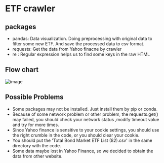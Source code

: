 # ETF crawler

## packages
* pandas: Data visualization. Doing preprocessing with original data to filter some new ETF. And save the processed data to csv format.
* requests: Get the data from Yahoo finacne by crawler
* re : Regular expression helps us to find some keys in the raw HTML

## Flow chart
![image](https://www.draw.io/?lightbox=1&highlight=0000ff&edit=_blank&layers=1&nav=1&title=ETF_crawler.drawio#R3ZnbcpswEIafxjPthTuADMa3cZ0007pJ43Q6k5uODItRIhARwoc8fQUIA8b2OI0d6ubCA6sDq%2F33Y5HSQcNgecVx5I%2BZC7RjaO6ygz53DKNvW%2FI3NayUoa%2Fnhhknbm6qGCbkBZRRU9aEuBDXOgrGqCBR3eiwMARH1GyYc7aod%2FMYrT81wjNoGCYOpk3rL%2BIKP7fahlXavwCZ%2BcWTdWuQt0yx8zTjLAnV8zoG8rK%2FvDnAxVxqobGPXbaomNCog4acMZFfBcsh0DS0RdjycZc7Wtd%2BcwjFIQMerhfh1979cmIx9vj71kvm9rg7sPNp5pgmUKwj81asigiBKwOmbhkXPpuxENNRab3IogDpczR5V%2Fb5xlgkjbo0PoIQK6U%2BTgSTJl8EVLU216KWF7OEO7BvAUqn1MnKSBWCK2ABCL6SHThQLMi8rjpWyTNb91sPvWVE%2BmJoKs%2BRqWRUaa4jrT6FwHwGQo0qZZAXFTdKUybOa4SyGkLdAXbTheFFikc8T7OfSD0Mjckc1Eb3l%2FKXkljEDUlLwdLoL3wiYBLhLNALSXldHDkpHTLKeDYWuSbYbk%2FaY8HZE1RabGOKLGufnHPgApZ7dVKtxqAe74KiRcmoXtj8Cp%2BWtlvZmiavFUDX0Lmjol5ceabuXapxbKjeFPrC8UrkLwkVwPMsj7O0kFkhpwkdiARhYeqGl%2FcwNN3s6kYX6Q256mK8EgMMtudsw8BybJh6R8Kgv%2FnaMZocWFs46J%2BOA%2FPMOThBeh9WM9Dmy%2BnENWO90IpUN1OBSYqH8NNK8ZxgSjwC7rpgxKtgyui%2BknEurBi9%2FvuxMuix5OLl4W41HieT796PZ%2F3G7zbD3x4pG8n%2Bt%2Bj0mjVk69JbLRhrN3cnfsSJU%2F1USotIEpNwljn5nID8bPoQQgaGDKjc3wCmZaFxGHsi8PGolHi2A85WSqa22TO101CCLPTJbJmTplrnw8nu7D%2BAEvROlOxzshL1n3GGBg5dHBd5z%2FNdRk5NtsuwcJAmcjiNoyxq2kRwCc71TYFT3tfFArfDRwOGLSIezEev32uZjubO78zpQAfSYbZJR3O3NwGaHkBtVhCH0STINhxhCgqOIsguiCgQKnnwOA7gP4DCtLdsx98Vin%2Fp3OooULw12Q%2FbgtjGybYgu1dVp4iyeYqDhwnNvq4cHMNxtxvtMGEN2maieUwywfONV4%2BWVfbqaWEbR4NvC%2FzG0aCtne5sUN6WJ%2FQ5FOV%2FQdDoDw%3D%3D)

## Possible Problems
* Some packages may not be installed. Just install them by pip or conda.
* Because of some network problem or other problem, the requests.get() may failed, you should check your network status ,modify timeout value and try for more times.
* Since Yahoo finance is sensitive to your cookie settings, you should use the right crumble in the code, or you should clear your cookie.
* You should put the 'Total Bond Market ETF List (82).csv' in the same directory with the code.
* Some data maybe lost in Yahoo Finance, so we decided to obtain the data from other website.